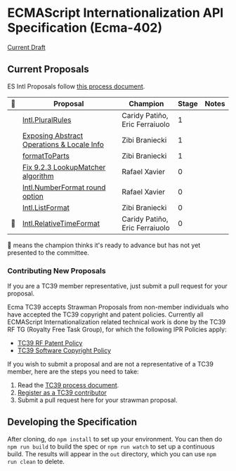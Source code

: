 ECMAScript Internationalization API Specification (Ecma-402)
====

[Current Draft](http://tc39.github.io/ecma402/)

## Current Proposals
ES Intl Proposals follow [this process document](https://docs.google.com/document/d/1QbEE0BsO4lvl7NFTn5WXWeiEIBfaVUF7Dk0hpPpPDzU).

|🚀| Proposal                                | Champion      | Stage | Notes
|---|---------------------------------------|--------------  | ------|------
|   | [Intl.PluralRules][]                  | Caridy Patiño, Eric Ferraiuolo |     1 |
|   | [Exposing Abstract Operations & Locale Info][]        | Zibi Braniecki  |     1 |
|   | [formatToParts][]                     | Zibi Braniecki |     1 |
|   | [Fix 9.2.3 LookupMatcher algorithm][] | Rafael Xavier  |     0 |    
|   | [Intl.NumberFormat round option][]    | Rafael Xavier  |     0 |
|   | [Intl.ListFormat][]                   | Zibi Braniecki |     0 |
| 🚀  | [Intl.RelativeTimeFormat][]           | Caridy Patiño, Eric Ferraiuolo |     0 |


[Intl.ListFormat]: https://github.com/zbraniecki/intl-list-format-spec
[Fix 9.2.3 LookupMatcher algorithm]: https://github.com/rxaviers/ecma402-fix-lookup-matcher
[Intl.NumberFormat round option]: https://github.com/rxaviers/ecma402-number-format-round-option
[Intl.RelativeTimeFormat]: https://github.com/caridy/intl-relative-time-spec
[Intl.PluralRules]: https://github.com/caridy/intl-plural-rules-spec
[formatToParts]: https://github.com/tc39/ecma402/issues/30
[Exposing Abstract Operations & Locale Info]: https://github.com/tc39/ecma402/issues/46

🚀 means the champion thinks it's ready to advance but has not yet presented to the committee.


### Contributing New Proposals
If you are a TC39 member representative, just submit a pull request for your proposal.

Ecma TC39 accepts Strawman Proposals from non-member individuals who have accepted the TC39 copyright and patent policies. Currently all ECMAScript Internationalization related technical work is done by the TC39 RF TG (Royalty Free Task Group), for which the following IPR Policies apply:

  * [TC39 RF Patent Policy](http://www.ecma-international.org/memento/TC39%20policy/Ecma%20Experimental%20TC39%20Royalty-Free%20Patent%20Policy.pdf)
  * [TC39 Software Copyright Policy](http://www.ecma-international.org/memento/TC39%20experimental%20policy.htm)

If you wish to submit a proposal and are not a representative of a TC39 member, here are the steps you need to take:

  1. Read the  [TC39 process document](https://docs.google.com/document/d/1QbEE0BsO4lvl7NFTn5WXWeiEIBfaVUF7Dk0hpPpPDzU).
  2. [Register as a TC39 contributor](http://www.ecma-international.org/memento/register_TC39_Royalty_Free_Task_Group.php)
  3. Submit a pull request here for your strawman proposal.

## Developing the Specification

After cloning, do `npm install` to set up your environment. You can then do `npm run build` to build the spec or `npm run watch` to set up a continuous build. The results will appear in the `out` directory, which you can use `npm run clean` to delete.
